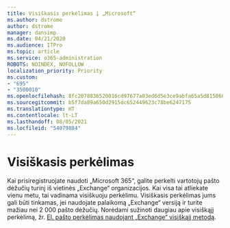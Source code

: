 ```yaml
---
title: Visiškasis perkėlimas į „Microsoft“
ms.author: dstrome
author: dstrome
manager: dansimp
ms.date: 04/21/2020
ms.audience: ITPro
ms.topic: article
ms.service: o365-administration
ROBOTS: NOINDEX, NOFOLLOW
localization_priority: Priority
ms.custom:
- "695"
- "3500010"
ms.openlocfilehash: 8fc2078836520016cd97677a03ed6d5e3ce9abfa65a5d815060630c222e1d3d8
ms.sourcegitcommit: b5f7da89a650d2915dc652449623c78be6247175
ms.translationtype: HT
ms.contentlocale: lt-LT
ms.lasthandoff: 08/05/2021
ms.locfileid: "54079884"
---
```

# <a name="cutover-migrations"></a>Visiškasis perkėlimas

Kai prisiregistruojate naudoti „Microsoft 365“, galite perkelti vartotojų pašto dėžučių turinį iš vietinės „Exchange“ organizacijos. Kai visa tai atliekate vienu metu, tai vadinama visiškuoju perkėlimu. Visiškasis perkėlimas jums gali būti tinkamas, jei naudojate palaikomą „Exchange“ versiją ir turite mažiau nei 2 000 pašto dėžučių. Norėdami sužinoti daugiau apie visiškąjį perkėlimą, žr. [El. pašto perkėlimas naudojant „Exchange“ visiškąjį metodą](https://docs.microsoft.com/Exchange/mailbox-migration/cutover-migration-to-office-365).
  